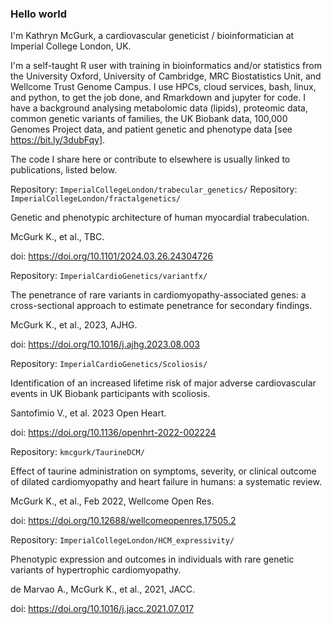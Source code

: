 ### Hello world

I'm Kathryn McGurk, a cardiovascular geneticist / bioinformatician at Imperial College London, UK. 

I'm a self-taught R user with training in bioinformatics and/or statistics from the University Oxford, University of Cambridge, MRC Biostatistics Unit, and Wellcome Trust Genome Campus. I use HPCs, cloud services, bash, linux, and python, to get the job done, and Rmarkdown and jupyter for code. I have a background analysing metabolomic data (lipids), proteomic data, common genetic variants of families, the UK Biobank data, 100,000 Genomes Project data, and patient genetic and phenotype data [see https://bit.ly/3dubFqy]. 

The code I share here or contribute to elsewhere is usually linked to publications, listed below.

Repository: `ImperialCollegeLondon/trabecular_genetics/`
Repository: `ImperialCollegeLondon/fractalgenetics/`

Genetic and phenotypic architecture of human myocardial trabeculation.

McGurk K., et al., TBC.

doi: https://doi.org/10.1101/2024.03.26.24304726

Repository: `ImperialCardioGenetics/variantfx/`

The penetrance of rare variants in cardiomyopathy-associated genes: a cross-sectional approach to estimate penetrance for secondary findings.

McGurk K., et al., 2023, AJHG.

doi: https://doi.org/10.1016/j.ajhg.2023.08.003

Repository: `ImperialCardioGenetics/Scoliosis/`

Identification of an increased lifetime risk of major adverse cardiovascular events in UK Biobank participants with scoliosis.

Santofimio V., et al. 2023 Open Heart.

doi: https://doi.org/10.1136/openhrt-2022-002224

Repository: `kmcgurk/TaurineDCM/`

Effect of taurine administration on symptoms, severity, or clinical outcome of dilated cardiomyopathy and heart failure in humans: a systematic review.

McGurk K., et al., Feb 2022, Wellcome Open Res.

doi: https://doi.org/10.12688/wellcomeopenres.17505.2

Repository: `ImperialCollegeLondon/HCM_expressivity/`

Phenotypic expression and outcomes in individuals with rare genetic variants of hypertrophic cardiomyopathy.

de Marvao A., McGurk K., et al., 2021, JACC.

doi: https://doi.org/10.1016/j.jacc.2021.07.017
